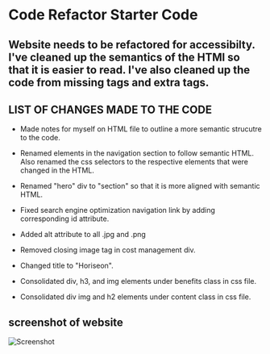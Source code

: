 # Code Refactor Starter Code

## Website needs to be refactored for accessibilty. I've cleaned up the semantics of the HTMl so that it is easier to read. I've also cleaned up the code from missing tags and extra tags.


## LIST OF CHANGES MADE TO THE CODE

* Made notes for myself on HTML file to outline a more semantic strucutre to the code.

* Renamed elements in the navigation section to follow semantic HTML. Also renamed the css selectors to the respective elements that were changed in the HTML. 

* Renamed "hero" div to "section" so that it is more aligned with semantic HTML.

* Fixed search engine optimization navigation link by adding corresponding id attribute.

* Added alt attribute to all .jpg and .png

* Removed closing image tag in cost management div.

* Changed title to "Horiseon".

* Consolidated div, h3, and img elements under benefits class in css file.

* Consolidated div img and h2 elements under content class in css file.



## screenshot of website

![Screenshot](/relative/path/to/screenshot.png?raw=true "Optional Title")
